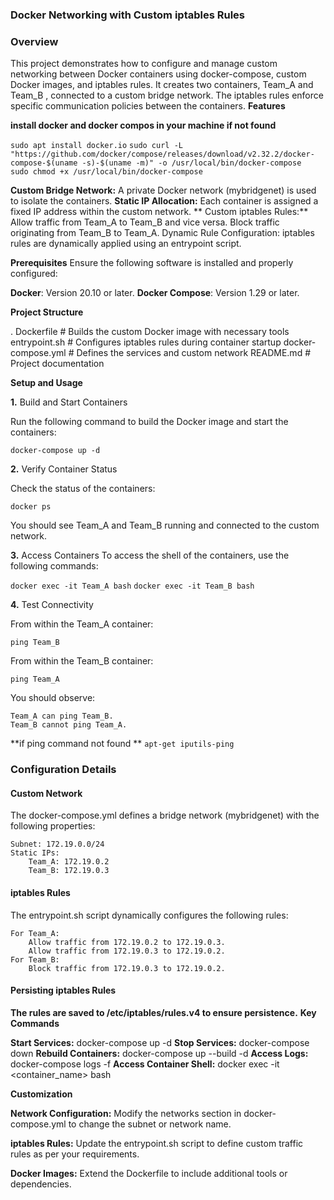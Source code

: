 ### Docker Networking with Custom iptables Rules ###
### Overview ###

This project demonstrates how to configure and manage custom networking between Docker containers using docker-compose, custom Docker images, and iptables rules. It creates two containers, Team_A and Team_B
, connected to a custom bridge network.
The iptables rules enforce specific communication policies between the containers.
**Features**

**install docker and docker compos in your machine if not found**

```sudo apt install docker.io```
```sudo curl -L "https://github.com/docker/compose/releases/download/v2.32.2/docker-compose-$(uname -s)-$(uname -m)" -o /usr/local/bin/docker-compose ```
```sudo chmod +x /usr/local/bin/docker-compose```


  **Custom Bridge Network:** A private Docker network (mybridgenet) is used to isolate the containers.
  **Static IP Allocation:** Each container is assigned a fixed IP address within the custom network.
  ** Custom iptables Rules:**
        Allow traffic from Team_A to Team_B and vice versa.
        Block traffic originating from Team_B to Team_A.
    Dynamic Rule Configuration: iptables rules are dynamically applied using an entrypoint script.

**Prerequisites**
Ensure the following software is installed and properly configured:

**Docker**: Version 20.10 or later.
**Docker Compose**: Version 1.29 or later.

**Project Structure**

.
Dockerfile           # Builds the custom Docker image with necessary tools
entrypoint.sh        # Configures iptables rules during container startup
docker-compose.yml   # Defines the services and custom network
README.md            # Project documentation

**Setup and Usage**

**1.** Build and Start Containers

Run the following command to build the Docker image and start the containers:

```docker-compose up -d ```

**2.** Verify Container Status

Check the status of the containers:

```docker ps```

You should see Team_A and Team_B running and connected to the custom network.

**3.** Access Containers
To access the shell of the containers, use the following commands:

```docker exec -it Team_A bash```
```docker exec -it Team_B bash```

**4.** Test Connectivity

From within the Team_A container:

```ping Team_B ```

From within the Team_B container:

```ping Team_A```

You should observe:

    Team_A can ping Team_B.
    Team_B cannot ping Team_A.
**if ping command not found **
``` apt-get iputils-ping ```
### Configuration Details ###
#### Custom Network ####

The docker-compose.yml defines a bridge network (mybridgenet) with the following properties:

    Subnet: 172.19.0.0/24
    Static IPs:
        Team_A: 172.19.0.2
        Team_B: 172.19.0.3

#### iptables Rules ####

The entrypoint.sh script dynamically configures the following rules:

    For Team_A:
        Allow traffic from 172.19.0.2 to 172.19.0.3.
        Allow traffic from 172.19.0.3 to 172.19.0.2.
    For Team_B:
        Block traffic from 172.19.0.3 to 172.19.0.2.

#### Persisting iptables Rules ####

**The rules are saved to /etc/iptables/rules.v4 to ensure persistence.**
**Key Commands**

   **Start Services:** docker-compose up -d
    **Stop Services:** docker-compose down
    **Rebuild Containers:** docker-compose up --build -d
    **Access Logs:** docker-compose logs -f
    **Access Container Shell:** docker exec -it <container_name> bash

**Customization**

  **Network Configuration:** Modify the networks section in docker-compose.yml to change the subnet or network name.

 **iptables Rules:** Update the entrypoint.sh script to define custom traffic rules as per your requirements.

 **Docker Images:** Extend the Dockerfile to include additional tools or dependencies.
